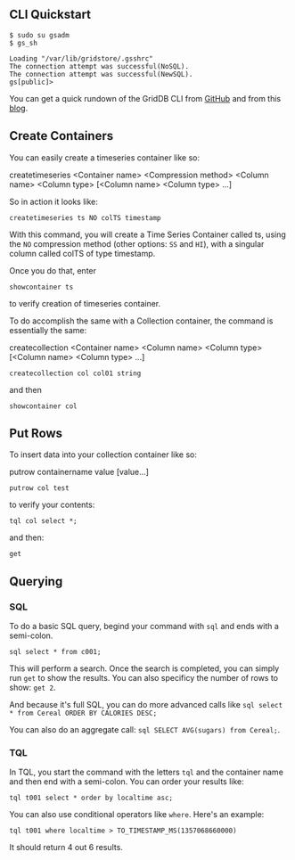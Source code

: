 ## CLI Quickstart

```bash{7}
$ sudo su gsadm
$ gs_sh

Loading "/var/lib/gridstore/.gsshrc"
The connection attempt was successful(NoSQL).
The connection attempt was successful(NewSQL).
gs[public]>
```


You can get a quick rundown of the GridDB CLI from [GitHub](https://github.com/griddb/cli/blob/main/Specification_en.md) and from this [blog](https://griddb.net/en/blog/griddb-community-edition-v4-6-new-features/). 


## Create Containers

You can easily create a timeseries container like so: 

createtimeseries &lt;Container name&gt; &lt;Compression method&gt; &lt;Column name&gt; &lt;Column type&gt; [&lt;Column name&gt; &lt;Column type&gt; ...]

So in action it looks like:

`createtimeseries ts NO colTS timestamp`

With this command, you will create a Time Series Container called ts, using the `NO` compression method (other options: `SS` and `HI`), with a singular column called colTS of type timestamp. 

Once you do that, enter

`showcontainer ts` 

to verify creation of timeseries container.

To do accomplish the same with a Collection container, the command is essentially the same: 

createcollection &lt;Container name&gt; &lt;Column name&gt; &lt;Column type&gt; [&lt;Column name&gt; &lt;Column type&gt; ...]

`createcollection col col01 string`

and then

`showcontainer col`

## Put Rows

To insert data into your collection container like so: 

putrow containername value [value...]

`putrow col test`

to verify your contents: 

`tql col select *;`

and then: 

`get`

## Querying

### SQL

To do a basic SQL query, begind your command with `sql` and ends with a semi-colon.

`sql select * from c001;`

This will perform a search. Once the search is completed, you can simply run `get` to show the results. You can also specificy the number of rows to show: `get 2`.

And because it's full SQL, you can do more advanced calls like `sql select * from Cereal ORDER BY CALORIES DESC;`

You can also do an aggregate call: `sql SELECT AVG(sugars) from Cereal;`. 

### TQL

In TQL, you start the command with the letters `tql` and the container name and then end with a semi-colon. You can order your results like:

`tql t001 select * order by localtime asc;`

You can also use conditional operators like `where`. Here's an example: 

`tql t001 where localtime > TO_TIMESTAMP_MS(1357068660000)`

It should return 4 out 6 results.